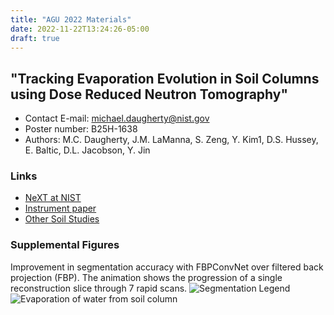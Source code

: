 ```yaml
---
title: "AGU 2022 Materials"
date: 2022-11-22T13:24:26-05:00
draft: true
---
```


## "Tracking Evaporation Evolution in Soil Columns using Dose Reduced Neutron Tomography"

- Contact E-mail: michael.daugherty@nist.gov
- Poster number: B25H-1638
- Authors: M.C. Daugherty, J.M. LaManna, S. Zeng, Y. Kim1, D.S. Hussey, E. Baltic, D.L. Jacobson, Y. Jin

### Links

- [NeXT at NIST](https://www.nist.gov/news-events/news/2017/11/nists-next-trick-will-fill-your-eyes-double-vision)
- [Instrument paper](https://aip.scitation.org/doi/full/10.1063/1.4989642)
- [Other Soil Studies](https://agupubs.onlinelibrary.wiley.com/doi/full/10.1029/2018WR022656)

### Supplemental Figures

Improvement in segmentation accuracy with FBPConvNet over filtered back projection (FBP). The animation shows the progression of a single reconstruction slice through 7 rapid scans.
![Segmentation Legend](https://drive.google.com/uc?export=view&id=1lVdQbsqsgeUhFlYDZXS9z1IK5fSausxs)
![Evaporation of water from soil column](https://drive.google.com/uc?export=view&id=1E2pLBAzCsGzr8QqbbMiMl4sw-haxAWnV)
